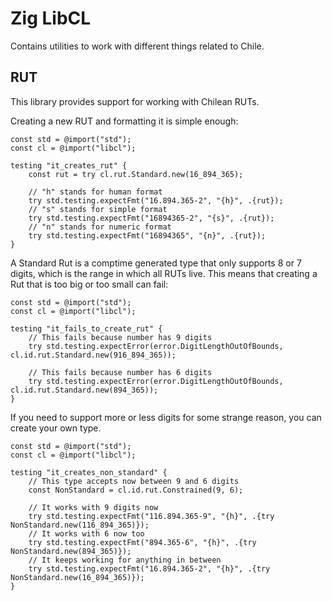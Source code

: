 Zig LibCL
=========

Contains utilities to work with different things related to Chile.

## RUT

This library provides support for working with Chilean RUTs.

Creating a new RUT and formatting it is simple enough:

```zig
const std = @import("std");
const cl = @import("libcl");

testing "it_creates_rut" {
    const rut = try cl.rut.Standard.new(16_894_365);
    
    // "h" stands for human format
    try std.testing.expectFmt("16.894.365-2", "{h}", .{rut});
    // "s" stands for simple format
    try std.testing.expectFmt("16894365-2", "{s}", .{rut});
    // "n" stands for numeric format
    try std.testing.expectFmt("16894365", "{n}", .{rut});
}
```

A Standard Rut is a comptime generated type that only supports 8 or 7 digits,
which is the range in which all RUTs live. This means that creating a 
Rut that is too big or too small can fail:

```zig
const std = @import("std");
const cl = @import("libcl");

testing "it_fails_to_create_rut" {
    // This fails because number has 9 digits
    try std.testing.expectError(error.DigitLengthOutOfBounds, cl.id.rut.Standard.new(916_894_365));
    
    // This fails because number has 6 digits
    try std.testing.expectError(error.DigitLengthOutOfBounds, cl.id.rut.Standard.new(894_365));
}
```

If you need to support more or less digits for some strange reason, you can
create your own type.

```zig
const std = @import("std");
const cl = @import("libcl");

testing "it_creates_non_standard" {
    // This type accepts now between 9 and 6 digits
    const NonStandard = cl.id.rut.Constrained(9, 6);
    
    // It works with 9 digits now
    try std.testing.expectFmt("116.894.365-9", "{h}", .{try NonStandard.new(116_894_365)});
    // It works with 6 now too
    try std.testing.expectFmt("894.365-6", "{h}", .{try NonStandard.new(894_365)});
    // It keeps working for anything in between
    try std.testing.expectFmt("16.894.365-2", "{h}", .{try NonStandard.new(16_894_365)});
}
```